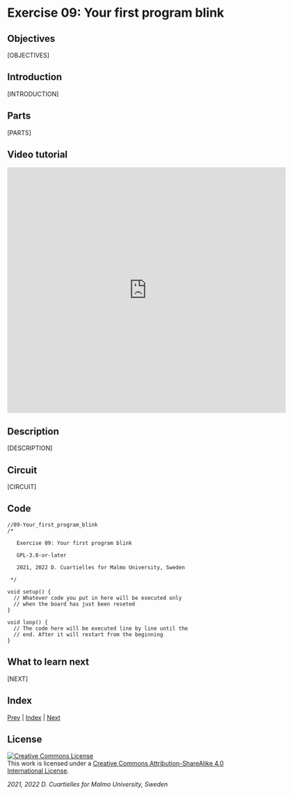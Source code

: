 # Exercise 09: Your first program blink

## Objectives

[OBJECTIVES]

## Introduction

[INTRODUCTION]

## Parts

[PARTS]

## Video tutorial

<iframe src="https://player.vimeo.com/video/526673724?h=6bbdb9cd17" width="640" height="564" frameborder="0" allow="autoplay; fullscreen" allowfullscreen></iframe>

## Description

[DESCRIPTION]

## Circuit

[CIRCUIT]

## Code

```c_cpp
//09-Your_first_program_blink
/*

   Exercise 09: Your first program blink

   GPL-3.0-or-later

   2021, 2022 D. Cuartielles for Malmo University, Sweden

 */

void setup() {
  // Whatever code you put in here will be executed only 
  // when the board has just been reseted
}

void loop() {
  // The code here will be executed line by line until the 
  // end. After it will restart from the beginning
}
```

## What to learn next

[NEXT]

## Index

[Prev](../08-Arduino_Cores_install_Nano_33_BLE/08-Arduino_Cores_install_Nano_33_BLE.md) |  [Index](../course_index.md) |  [Next](../10-The_LED/10-The_LED.md)

## License

<a rel="license" href="http://creativecommons.org/licenses/by-sa/4.0/"><img alt="Creative Commons License" style="border-width:0" src="https://i.creativecommons.org/l/by-sa/4.0/80x15.png" /></a><br />This work is licensed under a <a rel="license" href="http://creativecommons.org/licenses/by-sa/4.0/">Creative Commons Attribution-ShareAlike 4.0 International License</a>.

*2021, 2022 D. Cuartielles for Malmo University, Sweden*
